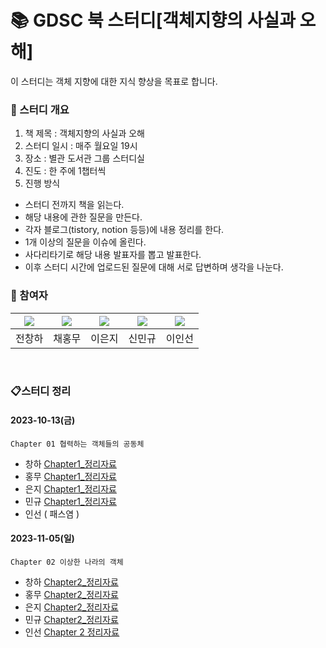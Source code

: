 # 📚 GDSC 북 스터디[객체지향의 사실과 오해] 
이 스터디는 객체 지향에 대한 지식 향상을 목표로 합니다. 

### 📖 스터디 개요 
1. 책 제목 : 객체지향의 사실과 오해 
2. 스터디 일시 : 매주 월요일 19시 
3. 장소 : 별관 도서관 그룹 스터디실  
4. 진도 : 한 주에 1챕터씩 
5. 진행 방식 
* 스터디 전까지 책을 읽는다.
* 해당 내용에 관한 질문을 만든다.
* 각자 블로그(tistory, notion 등등)에 내용 정리를 한다.
* 1개 이상의 질문을 이슈에 올린다.
* 사다리타기로 해당 내용 발표자를 뽑고 발표한다.
* 이후 스터디 시간에 업로드된 질문에 대해 서로 답변하며 생각을 나눈다. 
### 📗 참여자 
| [<img src="https://github.com/Changha-dev.png">](https://github.com/Changha-dev) | [<img src="https://github.com/Hong-Mu.png">](https://github.com/Hong-Mu) | [<img src="https://github.com/ej070961.png">](https://github.com/ej070961) | [<img src="https://github.com/UykM.png">](https://github.com/UykM) | [<img src="https://github.com/leeinsunny.png">](https://github.com/leeinsunny) |
|:---:|:---:|:---:|:---:|:---:
전창하|채홍무|이은지|신민규|이인선

<br>

### 📋스터디 정리

#### 2023-10-13(금)
    Chapter 01 협력하는 객체들의 공동체

* 창하 [Chapter1_정리자료](https://changha-dev.tistory.com/171)
* 홍무 [Chapter1_정리자료](https://hong-mu.github.io/assets/pdf/%EA%B0%9D%EC%B2%B4%EC%A7%80%ED%96%A5%EC%9D%98%EC%82%AC%EC%8B%A4%EA%B3%BC%EC%98%A4%ED%95%B4_1%EC%9E%A5.pdf)
* 은지 [Chapter1_정리자료](https://velog.io/@ejdmswl/Chapter-1.-%ED%98%91%EB%A0%A5%ED%95%98%EB%8A%94-%EA%B0%9D%EC%B2%B4%EB%93%A4%EC%9D%98-%EA%B3%B5%EB%8F%99%EC%B2%B4)
* 민규 [Chapter1_정리자료](https://ukym-tistory.tistory.com/entry/GDSC-%EB%B6%81-%EC%8A%A4%ED%84%B0%EB%94%94-01%ED%98%91%EB%A0%A5%ED%95%98%EB%8A%94-%EA%B0%9D%EC%B2%B4%EB%93%A4%EC%9D%98-%EA%B3%B5%EB%8F%99%EC%B2%B4)
* 인선 ( 패스염 )

#### 2023-11-05(일)
    Chapter 02 이상한 나라의 객체 

* 창하 [Chapter2_정리자료](https://changha-dev.tistory.com/172)
* 홍무 [Chapter2_정리자료]([https://www.notion.so/blushc/99bd9cb5c23f4e52ad6c1d8a92480dd8?pvs=4](https://blushc.notion.site/99bd9cb5c23f4e52ad6c1d8a92480dd8?pvs=4))
* 은지 [Chapter2_정리자료](https://velog.io/@ejdmswl/GDSC-1%EC%BF%BC%ED%84%B0-%EB%B6%81%EC%8A%A4%ED%84%B0%EB%94%94-Chapter-2.-%EC%9D%B4%EC%83%81%ED%95%9C-%EB%82%98%EB%9D%BC%EC%9D%98-%EA%B0%9D%EC%B2%B4)
* 민규 [Chapter2_정리자료](https://ukym-tistory.tistory.com/m/entry/GDSC-%EB%B6%81-%EC%8A%A4%ED%84%B0%EB%94%94-02)
* 인선 [Chapter 2 정리자료](https://it-development-computer-insun.tistory.com/3)


    
